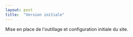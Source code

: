 ```yaml
---
layout: post
title:  "Version initiale"
---
```


Mise en place de l'outillage et configuration initiale du site.